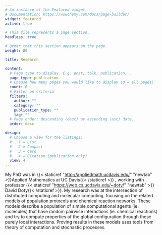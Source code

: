 ```yaml
---
# An instance of the Featured widget.
# Documentation: https://wowchemy.com/docs/page-builder/
widget: featured
active: true

# This file represents a page section.
headless: true

# Order that this section appears on the page.
weight: 80

title: Research

content:
  # Page type to display. E.g. post, talk, publication...
  page_type: publication
  # Choose how many pages you would like to display (0 = all pages)
  count: 0
  # Filter on criteria
  filters:
    author: ""
    category: ""
    publication_type: ""
    tag: ""
  # Page order: descending (desc) or ascending (asc) date.
  order: desc

design:
  # Choose a view for the listings:
  #   1 = List
  #   2 = Compact
  #   3 = Card
  #   4 = Citation (publication only)
  view: 4
---
```


My PhD was in {{< staticref "http://appliedmath.ucdavis.edu/" "newtab" >}}Applied Mathematics at UC Davis{{< /staticref >}} , working with professor {{< staticref "https://web.cs.ucdavis.edu/~doty/" "newtab" >}} David Doty{{< /staticref >}}. My research was at the intersection of distributed computing and molecular computing, focusing on the related models of population protocols and chemical reaction networks. These models describe a population of simple computational agents (ie. molecules) that have random pairwise interactions (ie. chemical reactions) and try to compute properties of the global configuration through these purely local interactions. Proving results in these models uses tools from theory of computation and stochastic processes.

